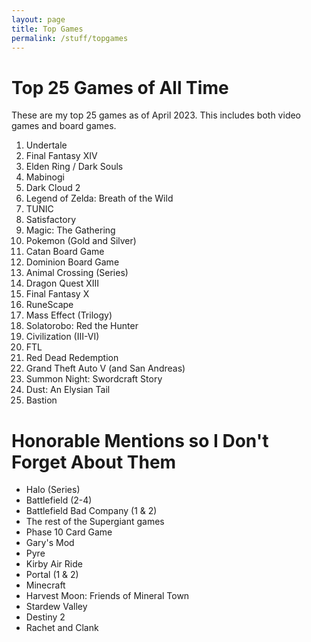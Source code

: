 ```yaml
---
layout: page
title: Top Games
permalink: /stuff/topgames
---
```


# Top 25 Games of All Time

These are my top 25 games as of April 2023. This includes both video games and board games.

1. Undertale
1. Final Fantasy XIV
1. Elden Ring / Dark Souls
1. Mabinogi
1. Dark Cloud 2
1. Legend of Zelda: Breath of the Wild
1. TUNIC
1. Satisfactory
1. Magic: The Gathering
1. Pokemon (Gold and Silver)
1. Catan Board Game
1. Dominion Board Game
1. Animal Crossing (Series)
1. Dragon Quest XIII
1. Final Fantasy X
1. RuneScape
1. Mass Effect (Trilogy)
1. Solatorobo: Red the Hunter
1. Civilization (III-VI)
1. FTL
1. Red Dead Redemption
1. Grand Theft Auto V (and San Andreas)
1. Summon Night: Swordcraft Story
1. Dust: An Elysian Tail
1. Bastion

# Honorable Mentions so I Don't Forget About Them

* Halo (Series)
* Battlefield (2-4)
* Battlefield Bad Company (1 & 2)
* The rest of the Supergiant games
* Phase 10 Card Game
* Gary's Mod
* Pyre
* Kirby Air Ride
* Portal (1 & 2)
* Minecraft
* Harvest Moon: Friends of Mineral Town
* Stardew Valley
* Destiny 2
* Rachet and Clank



